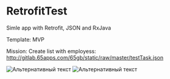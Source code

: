 # RetrofitTest
Simle app with Retrofit, JSON and RxJava

Template: MVP

Mission: Create list with employess: 
http://gitlab.65apps.com/65gb/static/raw/master/testTask.json

![Альтернативный текст](http://www.picshare.ru/uploads/191029/IP0NKzAcs0.jpg)
![Альтернативный текст](http://www.picshare.ru/uploads/191029/3LYmKrcXMy.jpg)
